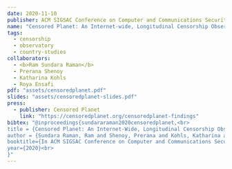 ```yaml
---
date: 2020-11-10
publisher: ACM SIGSAC Conference on Computer and Communications Security (CCS) 2020
name: "Censored Planet: An Internet-wide, Longitudinal Censorship Observatory"
tags:
  - censorship
  - observatory
  - country-studies
collaborators:
  - <b>Ram Sundara Raman</b>
  - Prerana Shenoy
  - Katharina Kohls
  - Roya Ensafi
pdf: "assets/censoredplanet.pdf"
slides: "assets/censoredplanet-slides.pdf"
press:
  - publisher: Censored Planet
    link: "https://censoredplanet.org/censoredplanet-findings"
bibtex: "@inproceedings{sundararaman2020censoredplanet,<br>
title = {Censored Planet: An Internet-Wide, Longitudinal Censorship Observatory},<br>
author = {Sundara Raman, Ram and Shenoy, Prerana and Kohls, Katharina and Ensafi, Roya},<br>
booktitle={In ACM SIGSAC Conference on Computer and Communications Security (CCS)},<br>
year={2020}<br>
}"
---
```

